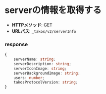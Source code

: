 # serverの情報を取得する

- **HTTPメソッド**: GET
- **URLパス**: `_takos/v2/serverInfo`

### response

```ts
{
    serverName: string;
    serverDescription: string;
    serverIconImage: string;
    serverBackgroundImage: string;
    users: number;
    takosProtocolVersion: string;
}
```
